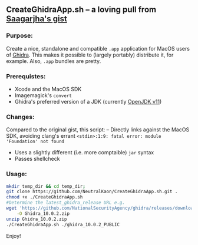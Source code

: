 ## CreateGhidraApp.sh – a loving pull from [Saagarjha's gist](https://gist.github.com/saagarjha/777909b257dbfa98649476b7f5af41bb)


### Purpose: 

Create a nice, standalone and compatible `.app` application for MacOS users of [Ghidra](https://github.com/NationalSecurityAgency/ghidra).
This makes it possible to (largely portably) distribute it, for example. Also, `.app` bundles are pretty. 

### Prerequistes:  

- Xcode and the MacOS SDK
- Imagemagick's `convert` 
- Ghidra's preferred version of a JDK (currently [OpenJDK v11](https://adoptium.net/releases.html?variant=openjdk11&jvmVariant=hotspot))

### Changes: 

Compared to the original gist, this script: 
– Directly links against the MacOS SDK, avoiding clang's errant `<stdin>:1:9: fatal error: module 'Foundation' not found` 
- Uses a slightly different (i.e. more comptaible) `jar` syntax 
- Passes shellcheck 

### Usage: 

```bash 
mkdir temp_dir && cd temp_dir; 
git clone https://github.com/NeutralKaon/CreateGhidraApp.sh.git . 
chmod +x ./CreateGhidraApp.sh
#Determine the latest_ghidra_release URL e.g. 
wget 'https://github.com/NationalSecurityAgency/ghidra/releases/download/Ghidra_10.0.2_build/ghidra_10.0.2_PUBLIC_20210804.zip'\
    -O Ghidra_10.0.2.zip 
unzip Ghidra_10.0.2.zip
./CreateGhidraApp.sh ./ghidra_10.0.2_PUBLIC
```

Enjoy!
